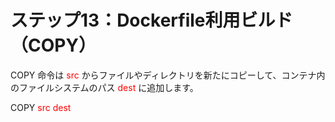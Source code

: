 # ステップ13：Dockerfile利用ビルド（COPY）
COPY 命令は <span style="color: red; ">src</span> からファイルやディレクトリを新たにコピーして、コンテナ内のファイルシステムのパス <span style="color: red; ">dest</span> に追加します。  

COPY <span style="color: red; ">src dest</span>
